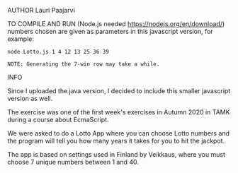 AUTHOR
    Lauri Paajarvi

TO COMPILE AND RUN (Node.js needed https://nodejs.org/en/download/)
    numbers chosen are given as parameters in this javascript version,
    for example:
	
    node Lotto.js 1 4 12 13 25 36 39 
    
    NOTE: Generating the 7-win row may take a while.

INFO

Since I uploaded the java version, I decided to include this smaller javascript version as well.

The exercise was one of the first week's exercises in Autumn 2020 in TAMK during
a course about EcmaScript.

We were asked to do a Lotto App where you can choose Lotto numbers and the program will tell you how
many years it takes for you to hit the jackpot. 

The app is based on settings used in Finland by Veikkaus, where you must choose 7 unique numbers
between 1 and 40.


